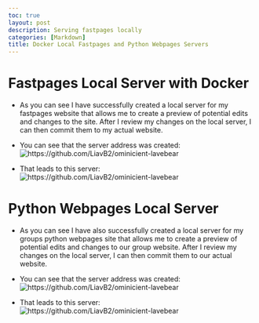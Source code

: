 ```yaml
---
toc: true
layout: post
description: Serving fastpages locally
categories: [Markdown]
title: Docker Local Fastpages and Python Webpages Servers 
---
```


# Fastpages Local Server with Docker
- As you can see I have successfully created a local server for my fastpages website that allows me to create a preview of potential edits and changes to the site. After I review my changes on the local server, I can then commit them to my actual website.

- You can see that the server address was created:
![]({{site.baseurl}}/images/fastpageslocalserveraddress.png "https://github.com/LiavB2/ominicient-lavebear")

- That leads to this server:
![]({{site.baseurl}}/images/fastpageslocalserver.png "https://github.com/LiavB2/ominicient-lavebear")

# Python Webpages Local Server
- As you can see I have also successfully created a local server for my groups python webpages site that allows me to create a preview of potential edits and changes to our group website. After I review my changes on the local server, I can then commit them to our actual website.

- You can see that the server address was created:
![]({{site.baseurl}}/images/webpageslocalserveraddress.png "https://github.com/LiavB2/ominicient-lavebear")

- That leads to this server:
![]({{site.baseurl}}/images/webpageslocalserver.png "https://github.com/LiavB2/ominicient-lavebear")